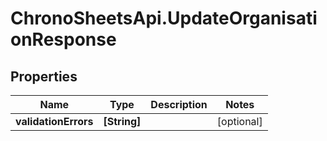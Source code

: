 # ChronoSheetsApi.UpdateOrganisationResponse

## Properties

Name | Type | Description | Notes
------------ | ------------- | ------------- | -------------
**validationErrors** | **[String]** |  | [optional] 


